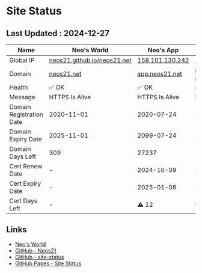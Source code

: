 # Site Status


## Last Updated : 2024-12-27

| Name | Neo's World | Neo's App | DB API | Access Counter | Zarigani Cat | Favoriya | Favoriya OSS |
|------|---|---|---|---|---|---|---|
| Global IP                | [neos21.github.io/neos21.net](http://neos21.github.io/neos21.net/) | [158.101.130.242](http://158.101.130.242/) | [158.101.130.242](http://158.101.130.242/) | [158.101.130.242](http://158.101.130.242/) | [158.101.130.242](http://158.101.130.242/) | [140.238.56.203](http://140.238.56.203/) | [140.238.56.203](http://140.238.56.203/) |
| Domain                   | [neos21.net](https://neos21.net/) | [app.neos21.net](https://app.neos21.net/) | [db-api.neos21.net](https://db-api.neos21.net/) | [ct.neos21.net](https://ct.neos21.net/) | [nnkp.neos21.net](https://nnkp.neos21.net/) | [favoriya.neos21.net](https://favoriya.neos21.net/) | [oss.favoriya.neos21.net](https://oss.favoriya.neos21.net/) |
| Health                   | ✅ OK | ✅ OK | ✅ OK | ✅ OK | ✅ OK | ✅ OK | ✅ OK |
| Message                  | HTTPS Is Alive | HTTPS Is Alive | HTTPS Is Alive | HTTPS Is Alive | HTTPS Is Alive | HTTPS Is Alive | HTTPS Is Alive |
| Domain Registration Date | 2020-11-01 | 2020-07-24 | 2024-09-25 | 2024-10-21 | 2024-12-01 | 2024-12-19 | 2024-12-19 |
| Domain Expiry Date       | 2025-11-01 | 2099-07-24 | 2099-09-25 | 2099-09-25 | 2099-12-01 | 2099-12-19 | 2099-12-19 |
| Domain Days Left         | 309 | 27237 | 27300 | 27300 | 27367 | 27385 | 27385 |
| Cert Renew Date          | - | 2024-10-09 | 2024-09-25 | 2024-10-21 | 2024-12-01 | 2024-12-19 | 2024-12-19 |
| Cert Expiry Date         | - | 2025-01-08 | 2025-02-28 | 2025-01-18 | 2025-03-01 | 2025-03-19 | 2025-03-19 |
| Cert Days Left           | - | ⚠️ 12 | 63 | 22 | 64 | 82 | 82 |


## Links

- [Neo's World](https://neos21.net/)
- [GitHub - Neos21](https://github.com/Neos21/)
- [GitHub - site-status](https://github.com/Neos21/site-status)
- [GitHub Pages - Site Status](https://neos21.github.io/site-status/)
